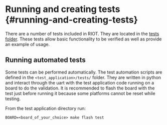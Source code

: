 Running and creating tests                        {#running-and-creating-tests}
==========================

There are a number of tests included in RIOT. They are located in the
[tests folder](https://github.com/RIOT-OS/RIOT/tree/master/tests). These tests
allow basic functionality to be verified as well as provide an example of
usage.


Running automated tests
-----------------------

Some tests can be performed automatically. The test automation scripts are
defined in the `<test_application>/tests/` folder. They are written in python
and interact through the uart with the test application code running on a 
board to do the validation. It is recommended to flash the board with the 
test just before running it because some platforms cannot be reset while 
testing.

From the test application directory run:

    BOARD=<board_of_your_choice> make flash test

